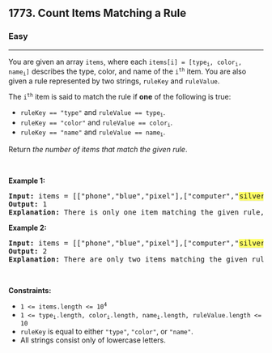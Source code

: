 <h2>1773. Count Items Matching a Rule</h2><h3>Easy</h3><hr><div><p>You are given an array <code>items</code>, where each <code>items[i] = [type<sub>i</sub>, color<sub>i</sub>, name<sub>i</sub>]</code> describes the type, color, and name of the <code>i<sup>th</sup></code> item. You are also given a rule represented by two strings, <code>ruleKey</code> and <code>ruleValue</code>.</p>

<p>The <code>i<sup>th</sup></code> item is said to match the rule if <strong>one</strong> of the following is true:</p>

<ul>
	<li><code>ruleKey == "type"</code> and <code>ruleValue == type<sub>i</sub></code>.</li>
	<li><code>ruleKey == "color"</code> and <code>ruleValue == color<sub>i</sub></code>.</li>
	<li><code>ruleKey == "name"</code> and <code>ruleValue == name<sub>i</sub></code>.</li>
</ul>

<p>Return <em>the number of items that match the given rule</em>.</p>

<p>&nbsp;</p>
<p><strong>Example 1:</strong></p>

<pre><strong>Input:</strong> items = [["phone","blue","pixel"],["computer","<em class="Highlight" match="silver" loopnumber="630628160" style="padding: 1px; box-shadow: rgb(229, 229, 229) 1px 1px; border-radius: 3px; -webkit-print-color-adjust: exact; background-color: rgb(255, 255, 102); font-style: inherit;">silver</em>","lenovo"],["phone","gold","iphone"]], ruleKey = "color", ruleValue = "<em class="Highlight" match="silver" loopnumber="630628160" style="padding: 1px; box-shadow: rgb(229, 229, 229) 1px 1px; border-radius: 3px; -webkit-print-color-adjust: exact; background-color: rgb(255, 255, 102); font-style: inherit;">silver</em>"
<strong>Output:</strong> 1
<strong>Explanation:</strong> There is only one item matching the given rule, which is ["computer","<em class="Highlight" match="silver" loopnumber="630628160" style="padding: 1px; box-shadow: rgb(229, 229, 229) 1px 1px; border-radius: 3px; -webkit-print-color-adjust: exact; background-color: rgb(255, 255, 102); font-style: inherit;">silver</em>","lenovo"].
</pre>

<p><strong>Example 2:</strong></p>

<pre><strong>Input:</strong> items = [["phone","blue","pixel"],["computer","<em class="Highlight" match="silver" loopnumber="630628160" style="padding: 1px; box-shadow: rgb(229, 229, 229) 1px 1px; border-radius: 3px; -webkit-print-color-adjust: exact; background-color: rgb(255, 255, 102); font-style: inherit;">silver</em>","phone"],["phone","gold","iphone"]], ruleKey = "type", ruleValue = "phone"
<strong>Output:</strong> 2
<strong>Explanation:</strong> There are only two items matching the given rule, which are ["phone","blue","pixel"] and ["phone","gold","iphone"]. Note that the item ["computer","<em class="Highlight" match="silver" loopnumber="630628160" style="padding: 1px; box-shadow: rgb(229, 229, 229) 1px 1px; border-radius: 3px; -webkit-print-color-adjust: exact; background-color: rgb(255, 255, 102); font-style: inherit;">silver</em>","phone"] does not match.</pre>

<p>&nbsp;</p>
<p><strong>Constraints:</strong></p>

<ul>
	<li><code>1 &lt;= items.length &lt;= 10<sup>4</sup></code></li>
	<li><code>1 &lt;= type<sub>i</sub>.length, color<sub>i</sub>.length, name<sub>i</sub>.length, ruleValue.length &lt;= 10</code></li>
	<li><code>ruleKey</code> is equal to either <code>"type"</code>, <code>"color"</code>, or <code>"name"</code>.</li>
	<li>All strings consist only of lowercase letters.</li>
</ul>
</div>